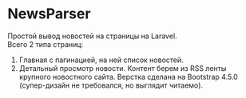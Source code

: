 # NewsParser
Простой вывод новостей на страницы на Laravel.  
Всего 2 типа страниц:  
1) Главная с пагинацией, на ней список новостей. 
2) Детальный просмотр новости. Контент берем из RSS ленты крупного новостного сайта. 
Верстка сделана на Bootstrap 4.5.0 (супер-дизайн не требовался, но выглядит читаемо).
